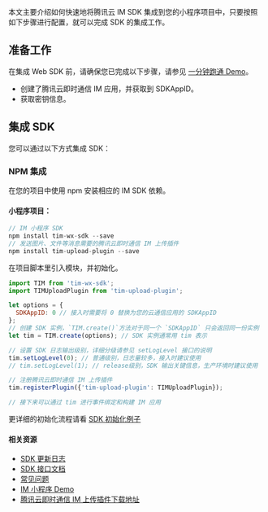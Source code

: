 本文主要介绍如何快速地将腾讯云 IM SDK 集成到您的小程序项目中，只要按照如下步骤进行配置，就可以完成 SDK 的集成工作。

## 准备工作
在集成 Web SDK 前，请确保您已完成以下步骤，请参见 [一分钟跑通 Demo](https://cloud.tencent.com/document/product/269/36838)。
- 创建了腾讯云即时通信 IM 应用，并获取到 SDKAppID。
- 获取密钥信息。

## 集成 SDK
您可以通过以下方式集成 SDK：

### NPM 集成
在您的项目中使用 npm 安装相应的 IM SDK 依赖。

#### 小程序项目：
```javascript
// IM 小程序 SDK
npm install tim-wx-sdk --save
// 发送图片、文件等消息需要的腾讯云即时通信 IM 上传插件
npm install tim-upload-plugin --save
```
在项目脚本里引入模块，并初始化。

```javascript
import TIM from 'tim-wx-sdk';
import TIMUploadPlugin from 'tim-upload-plugin';

let options = {
  SDKAppID: 0 // 接入时需要将 0 替换为您的云通信应用的 SDKAppID
};
// 创建 SDK 实例，`TIM.create()`方法对于同一个 `SDKAppID` 只会返回同一份实例
let tim = TIM.create(options); // SDK 实例通常用 tim 表示

// 设置 SDK 日志输出级别，详细分级请参见 setLogLevel 接口的说明
tim.setLogLevel(0); // 普通级别，日志量较多，接入时建议使用
// tim.setLogLevel(1); // release级别，SDK 输出关键信息，生产环境时建议使用

// 注册腾讯云即时通信 IM 上传插件
tim.registerPlugin({'tim-upload-plugin': TIMUploadPlugin});

// 接下来可以通过 tim 进行事件绑定和构建 IM 应用
```

更详细的初始化流程请看 [SDK 初始化例子](https://imsdk-1252463788.file.myqcloud.com/IM_DOC/Web/SDK.html)

#### 相关资源
- [SDK 更新日志](https://cloud.tencent.com/document/product/269/38492)
- [SDK 接口文档](https://imsdk-1252463788.file.myqcloud.com/IM_DOC/Web/SDK.html)
- [常见问题](https://imsdk-1252463788.file.myqcloud.com/IM_DOC/Web/tutorial-01-faq.html)
- [IM 小程序 Demo](https://github.com/tencentyun/TIMSDK/tree/master/WXMini)
- [腾讯云即时通信 IM 上传插件下载地址](https://www.npmjs.com/package/tim-upload-plugin)